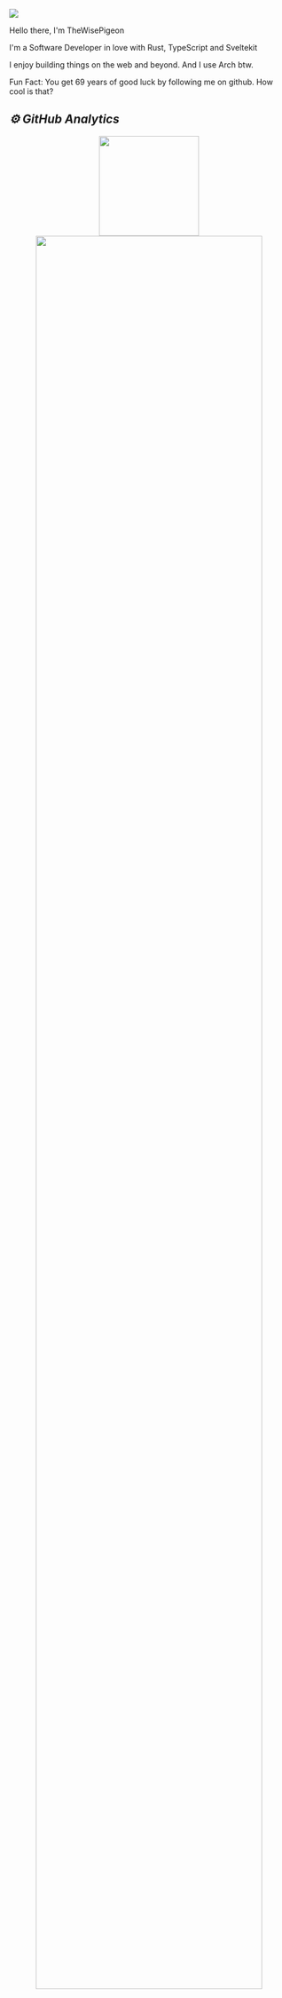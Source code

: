 ![](https://media.giphy.com/media/hmzZkvOJPLQti/giphy.gif)

Hello there, I'm TheWisePigeon

I'm a Software Developer in love with Rust, TypeScript and Sveltekit

I enjoy building things on the web and beyond. And I use Arch btw.

Fun Fact: You get 69 years of good luck by following me on github. How cool is that?

<h2><i>⚙️ GitHub Analytics</i></h2>
<p align="center">
<img height="180em" src="https://github-readme-stats.vercel.app/api?username=TheWisePigeon&show_icons=true&theme=algolia&include_all_commits=true&count_private=true"/><br/>
<img width="90%" src="https://github-readme-streak-stats.herokuapp.com/?user=TheWisePigeon&show_icons=true&locale=en&layout=demo&theme=merko&hide_border=true" />




